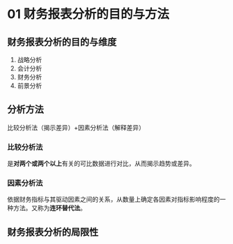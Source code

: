 #  01 财务报表分析的目的与方法
 
## 财务报表分析的目的与维度

 1. 战略分析
 2. 会计分析
 3. 财务分析
 4. 前景分析

## 分析方法
比较分析法（揭示差异）+因素分析法（解释差异）

### 比较分析法

是**对两个或两个以上**有关的可比数据进行对比，从而揭示趋势或差异。

### 因素分析法
依据财务指标与其驱动因素之间的关系，从数量上确定各因素对指标影响程度的一种方法。又称为**连环替代法**。

## 财务报表分析的局限性
